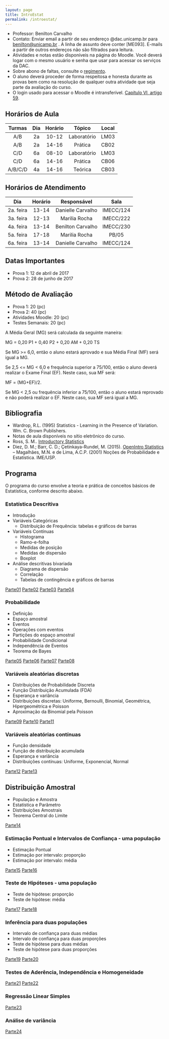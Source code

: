 ```yaml
---
layout: page
title: IntroEstat
permalink: /introestat/
---
```


- Professor: Benilton Carvalho
- Contato: Enviar email a partir de seu endereço @dac.unicamp.br para benilton@unicamp.br . A linha de assunto deve conter [ME093]. E-mails a partir de outros endereços não são filtrados para leitura.
- Atividades e notas estão disponíveis na página do Moodle. Você deverá logar com o mesmo usuário e senha que usar para acessar os serviços da DAC.
- Sobre abono de faltas, consulte o [regimento](http://www.dac.unicamp.br/portal/grad/regimento/capitulo_v/secao_x/).
- O aluno deverá proceder de forma respeitosa e honesta durante as provas bem como na resolução de qualquer outra atividade que seja parte da avaliação do curso.
- O login usado para acessar o Moodle é intransferível. [Capítulo VI, artigo 59](http://www.pg.unicamp.br/mostra_norma.php?id_norma=3256).


## Horários de Aula

| Turmas | Dia | Horário |    Tópico   | Local |
|:------:|:---:|:-------:|:-----------:|:-----:|
|  A/B   |  2a |  10-12  | Laboratório | LM03  |
|  A/B   |  2a |  14-16  |   Prática   | CB02  |
|  C/D   |  6a |  08-10  | Laboratório | LM03  |
|  C/D   |  6a |  14-16  |   Prática   | CB06  |
| A/B/C/D|  4a |  14-16  |   Teórica   | CB03  |


## Horários de Atendimento

|    Dia    | Horário |    Responsável    |    Sala    |
|:---------:|:-------:|:-----------------:|:----------:|
| 2a. feira | 13-14   | Danielle Carvalho |  IMECC/124 |
| 3a. feira | 12-13   | Marilia Rocha     |  IMECC/222 |
| 4a. feira | 13-14   | Benilton Carvalho |  IMECC/230 |
| 5a. feira | 17-18   | Marilia Rocha     |   PB/05    |
| 6a. feira | 13-14   | Danielle Carvalho |  IMECC/124 |


## Datas Importantes

- Prova 1: 12 de abril de 2017
- Prova 2: 28 de junho de 2017


## Método de Avaliação

- Prova 1: 20 (pc)
- Prova 2: 40 (pc)
- Atividades Moodle: 20 (pc)
- Testes Semanais: 20 (pc)

A Média Geral (MG) será calculada da seguinte maneira:

MG = 0,20 P1 + 0,40 P2 + 0,20 AM + 0,20 TS

Se MG >= 6,0, então o aluno estará aprovado e sua Média Final (MF) será igual a MG.

Se 2,5 <= MG < 6,0 e frequência superior a 75/100, então o aluno deverá realizar o Exame Final (EF). Neste caso, sua MF será:

MF = (MG+EF)/2.

Se MG < 2,5 ou frequência inferior a 75/100, então o aluno estará reprovado e não poderá realizar o EF. Neste caso, sua MF será igual a MG.


## Bibliografia

- Wardrop, R.L. (1995) Statistics - Learning in the Presence of Variation. Wm. C. Brown
Publishers.
- Notas de aula disponíveis no sítio eletrônico do curso.
- Ross, S. M.. [Introductory Statistics](http://www.sciencedirect.com/science/book/9780123743886)
- Diez, D. M.; Barr, C. D.; Çetinkaya-Rundel, M. (2015). [OpenIntro Statistics](https://drive.google.com/file/d/0B-DHaDEbiOGkY1FCdEJFNGV1Ym8/view)
– Magalhães, M.N. e de Lima, A.C.P. (2001) Noções de Probabilidade e Estatística. IME/USP.

## Programa

O programa do curso envolve a teoria e prática de conceitos básicos de Estatística, conforme descrito abaixo.

### Estatística Descritiva

* Introdução
* Variáveis Categóricas
  + Distribuição de Frequência: tabelas e gráficos de barras
* Variáveis Contínuas
  + Histograma
  + Ramo-e-folha
  + Medidas de posição
  + Medidas de dispersão
  + Boxplot
* Análise descritivas bivariada
  + Diagrama de dispersão
  + Correlação
  + Tabelas de contingência e gráficos de barras

[Parte01](introestatistica/parte01/parte01.html)
[Parte02](introestatistica/parte02/parte02.html)
[Parte03](introestatistica/parte03/parte03.html)
[Parte04](introestatistica/parte04/parte04.html)


### Probabilidade

* Definição
* Espaço amostral
* Eventos
* Operações com eventos
* Partições do espaço amostral
* Probabilidade Condicional
* Independência de Eventos
* Teorema de Bayes 

[Parte05](introestatistica/parte05/parte05.html)
[Parte06](introestatistica/parte06/parte06.html)
[Parte07](introestatistica/parte07/parte07.html)
[Parte08](introestatistica/parte08/parte08.html)



### Variáveis aleatórias discretas
* Distribuições de Probabilidade Discreta
* Função Distribuição Acumulada (FDA)
* Esperança e variância
* Distribuições discretas: Uniforme, Bernoulli, Binomial, Geométrica, Hipergeométrica e Poisson
* Aproximação da Binomial pela Poisson

[Parte09](introestatistica/parte09/parte09.html)
[Parte10](introestatistica/parte10/parte10.html)
[Parte11](introestatistica/parte11/parte11.html)


### Variáveis aleatórias contínuas
* Função densidade
* Função de distribuição acumulada
* Esperança e variância
* Distribuições contínuas: Uniforme, Exponencial, Normal

[Parte12](introestatistica/parte12/parte12.html)
[Parte13](introestatistica/parte13/parte13.html)

## Distribuição Amostral
* População e Amostra
* Estatística e Parâmetro
* Distribuições Amostrais
* Teorema Central do Limite

[Parte14](introestatistica/parte14/parte14.html)

### Estimação Pontual e Intervalos de Confiança - uma população
* Estimação Pontual
* Estimação por intervalo: proporção
* Estimação por intervalo: média

[Parte15](introestatistica/parte15/parte15.html)
[Parte16](introestatistica/parte16/parte16.html)

### Teste de Hipóteses - uma população
* Teste de hipótese: proporção
* Teste de hipótese: média

[Parte17](introestatistica/parte17/parte17.html)
[Parte18](introestatistica/parte18/parte18.html)

### Inferência para duas populações
* Intervalo de confiança para duas médias
* Intervalo de confiança para duas proporções
* Teste de hipótese para duas médias
* Teste de hipótese para duas proporções

[Parte19](introestatistica/parte19/parte19.html)
[Parte20](introestatistica/parte20/parte20.html)

### Testes de Aderência, Independência e Homogeneidade

[Parte21](introestatistica/parte21/parte21.html)
[Parte22](introestatistica/parte22/parte22.html)

### Regressão Linear Simples

[Parte23](introestatistica/parte23/parte23.html)

### Análise de variância

[Parte24](introestatistica/parte24/parte24.html)
